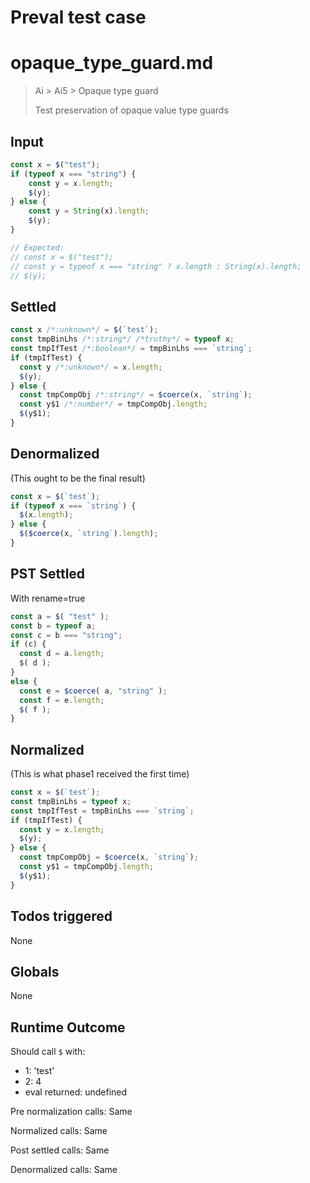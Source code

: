 # Preval test case

# opaque_type_guard.md

> Ai > Ai5 > Opaque type guard
>
> Test preservation of opaque value type guards

## Input

`````js filename=intro
const x = $("test");
if (typeof x === "string") {
    const y = x.length;
    $(y);
} else {
    const y = String(x).length;
    $(y);
}

// Expected:
// const x = $("test");
// const y = typeof x === "string" ? x.length : String(x).length;
// $(y);
`````


## Settled


`````js filename=intro
const x /*:unknown*/ = $(`test`);
const tmpBinLhs /*:string*/ /*truthy*/ = typeof x;
const tmpIfTest /*:boolean*/ = tmpBinLhs === `string`;
if (tmpIfTest) {
  const y /*:unknown*/ = x.length;
  $(y);
} else {
  const tmpCompObj /*:string*/ = $coerce(x, `string`);
  const y$1 /*:number*/ = tmpCompObj.length;
  $(y$1);
}
`````


## Denormalized
(This ought to be the final result)

`````js filename=intro
const x = $(`test`);
if (typeof x === `string`) {
  $(x.length);
} else {
  $($coerce(x, `string`).length);
}
`````


## PST Settled
With rename=true

`````js filename=intro
const a = $( "test" );
const b = typeof a;
const c = b === "string";
if (c) {
  const d = a.length;
  $( d );
}
else {
  const e = $coerce( a, "string" );
  const f = e.length;
  $( f );
}
`````


## Normalized
(This is what phase1 received the first time)

`````js filename=intro
const x = $(`test`);
const tmpBinLhs = typeof x;
const tmpIfTest = tmpBinLhs === `string`;
if (tmpIfTest) {
  const y = x.length;
  $(y);
} else {
  const tmpCompObj = $coerce(x, `string`);
  const y$1 = tmpCompObj.length;
  $(y$1);
}
`````


## Todos triggered


None


## Globals


None


## Runtime Outcome


Should call `$` with:
 - 1: 'test'
 - 2: 4
 - eval returned: undefined

Pre normalization calls: Same

Normalized calls: Same

Post settled calls: Same

Denormalized calls: Same

